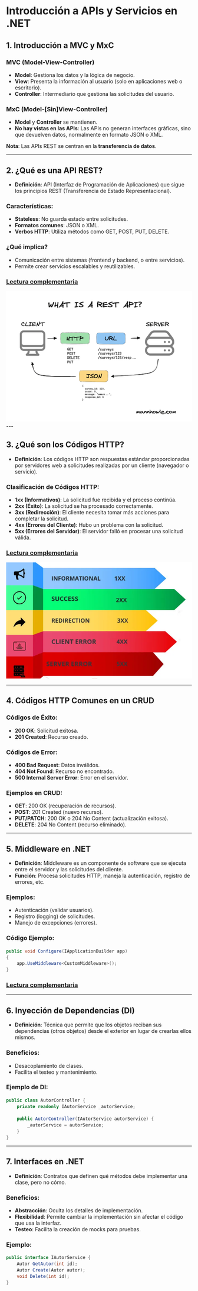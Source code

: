 
# Introducción a APIs y Servicios en .NET

## 1. Introducción a MVC y MxC

### MVC (Model-View-Controller)
- **Model**: Gestiona los datos y la lógica de negocio.
- **View**: Presenta la información al usuario (solo en aplicaciones web o escritorio).
- **Controller**: Intermediario que gestiona las solicitudes del usuario.

### MxC (Model-[Sin]View-Controller)
- **Model** y **Controller** se mantienen.
- **No hay vistas en las APIs**: Las APIs no generan interfaces gráficas, sino que devuelven datos, normalmente en formato JSON o XML.

**Nota**: Las APIs REST se centran en la **transferencia de datos**.

---

## 2. ¿Qué es una API REST?

- **Definición**: API (Interfaz de Programación de Aplicaciones) que sigue los principios REST (Transferencia de Estado Representacional).

### Características:
- **Stateless**: No guarda estado entre solicitudes.
- **Formatos comunes**: JSON o XML.
- **Verbos HTTP**: Utiliza métodos como GET, POST, PUT, DELETE.

### ¿Qué implica?
- Comunicación entre sistemas (frontend y backend, o entre servicios).
- Permite crear servicios escalables y reutilizables.


### [Lectura complementaria](https://www.arquitecturajava.com/que-es-rest/)

<div align="center">
    <img src="./rest-arch.png" />
</div>
---

## 3. ¿Qué son los Códigos HTTP?

- **Definición**: Los códigos HTTP son respuestas estándar proporcionadas por servidores web a solicitudes realizadas por un cliente (navegador o servicio).

### Clasificación de Códigos HTTP:
- **1xx (Informativos)**: La solicitud fue recibida y el proceso continúa.
- **2xx (Éxito)**: La solicitud se ha procesado correctamente.
- **3xx (Redirección)**: El cliente necesita tomar más acciones para completar la solicitud.
- **4xx (Errores del Cliente)**: Hubo un problema con la solicitud.
- **5xx (Errores del Servidor)**: El servidor falló en procesar una solicitud válida.


### [Lectura complementaria](https://mrando-via.medium.com/c%C3%B3digos-http-a312b8ad6f72)

<div align="center">
    <img src="./http-codes.webp" />
</div>

---

## 4. Códigos HTTP Comunes en un CRUD

### Códigos de Éxito:
- **200 OK**: Solicitud exitosa.
- **201 Created**: Recurso creado.

### Códigos de Error:
- **400 Bad Request**: Datos inválidos.
- **404 Not Found**: Recurso no encontrado.
- **500 Internal Server Error**: Error en el servidor.

### Ejemplos en CRUD:
- **GET**: 200 OK (recuperación de recursos).
- **POST**: 201 Created (nuevo recurso).
- **PUT/PATCH**: 200 OK o 204 No Content (actualización exitosa).
- **DELETE**: 204 No Content (recurso eliminado).

---

## 5. Middleware en .NET

- **Definición**: Middleware es un componente de software que se ejecuta entre el servidor y las solicitudes del cliente.
- **Función**: Procesa solicitudes HTTP, maneja la autenticación, registro de errores, etc.

### Ejemplos:
- Autenticación (validar usuarios).
- Registro (logging) de solicitudes.
- Manejo de excepciones (errores).

### Código Ejemplo:
```csharp
public void Configure(IApplicationBuilder app)
{
    app.UseMiddleware<CustomMiddleware>();
}

```
### [Lectura complementaria](https://learn.microsoft.com/es-es/aspnet/core/fundamentals/middleware/?view=aspnetcore-8.0)

---

## 6. Inyección de Dependencias (DI)

- **Definición**: Técnica que permite que los objetos reciban sus dependencias (otros objetos) desde el exterior en lugar de crearlas ellos mismos.

### Beneficios:
- Desacoplamiento de clases.
- Facilita el testeo y mantenimiento.

### Ejemplo de DI:
```csharp
public class AutorController {
    private readonly IAutorService _autorService;

    public AutorController(IAutorService autorService) {
        _autorService = autorService;
    }
}
```

---

## 7. Interfaces en .NET

- **Definición**: Contratos que definen qué métodos debe implementar una clase, pero no cómo.

### Beneficios:
- **Abstracción**: Oculta los detalles de implementación.
- **Flexibilidad**: Permite cambiar la implementación sin afectar el código que usa la interfaz.
- **Testeo**: Facilita la creación de mocks para pruebas.

### Ejemplo:
```csharp
public interface IAutorService {
    Autor GetAutor(int id);
    Autor Create(Autor autor);
    void Delete(int id);
}
```
